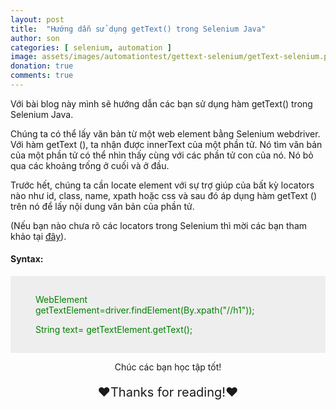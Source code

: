 ```yaml
---
layout: post
title:  "Hướng dẫn sử dụng getText() trong Selenium Java"
author: son
categories: [ selenium, automation ]
image: assets/images/automationtest/gettext-selenium/getText-selenium.png
donation: true
comments: true
---
```


Với bài blog này mình sẽ hướng dẫn các bạn sử dụng hàm getText() trong Selenium Java.

Chúng ta có thể lấy văn bản từ một web element bằng Selenium webdriver.
Với hàm getText (), ta nhận được innerText của một phần tử. Nó tìm văn bản của một phần tử có thể nhìn thấy cùng với các phần tử con của nó. Nó bỏ qua các khoảng trống ở cuối và ở đầu.

Trước hết, chúng ta cần locate element với sự trợ giúp của bất kỳ locators nào như id, class, name, xpath hoặc css và sau đó áp dụng hàm getText () trên nó để lấy nội dung văn bản của phần tử.

(Nếu bạn nào chưa rõ các locators trong Selenium thì mời các bạn tham khảo tại <a href="https://seniorautomationtest.com/locators-in-selenium/">đây</a>). 

#### Syntax:


<div class="myDiv" style="color:green; display: table; background-color:rgb(238,238,238);text-align: left;padding:15px 40px;">
  <p>WebElement getTextElement=driver.findElement(By.xpath("//h1"));</p>
  <p>String text= getTextElement.getText();</p>
</div>
  


<div>
    <p style=" text-align: center; ">Chúc các bạn học tập tốt!</p>
    <p style=" text-align: center; font-size: 20px; ">❤️Thanks for reading!❤️</p>
</div>